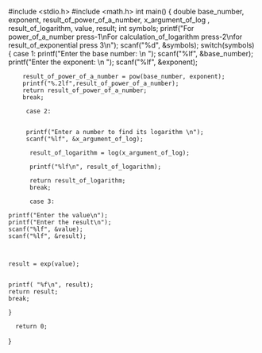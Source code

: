 #include <stdio.h>
#include <math.h>
int main()
{
    double base_number, exponent, result_of_power_of_a_number,  x_argument_of_log , result_of_logarithm,  value, result; 
    int symbols;
    printf("For power_of_a_number press-1\nFor calculation_of_logarithm press-2\nfor result_of_exponential press 3\n");
    scanf("%d", &symbols);
    switch(symbols)
    {
        case 1:
        printf("Enter the base number: \n "); 
        scanf("%lf", &base_number);
        printf("Enter the exponent: \n "); 
        scanf("%lf", &exponent);

        result_of_power_of_a_number = pow(base_number, exponent);
        printf("%.2lf",result_of_power_of_a_number);
        return result_of_power_of_a_number;
        break;

         case 2:
          

         printf("Enter a number to find its logarithm \n"); 
         scanf("%lf", &x_argument_of_log);

          result_of_logarithm = log(x_argument_of_log);

          printf("%lf\n", result_of_logarithm);

          return result_of_logarithm;
          break;
          
          case 3:
           
    printf("Enter the value\n");
    printf("Enter the result\n");
    scanf("%lf", &value);
    scanf("%lf", &result);
    

    
    result = exp(value);

    
    printf( "%f\n", result);
    return result;
    break;
          
    }

      return 0;  
 }
